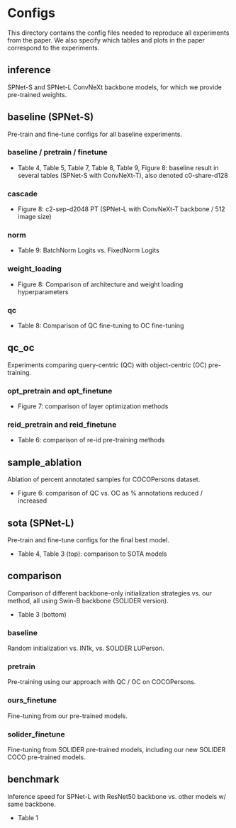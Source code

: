 # Configs

This directory contains the config files needed to reproduce all experiments from the paper. We also specify which tables and plots in the paper correspond to the experiments.

## inference

SPNet-S and SPNet-L ConvNeXt backbone models, for which we provide pre-trained weights.

## baseline (SPNet-S)

Pre-train and fine-tune configs for all baseline experiments.

### baseline / pretrain / finetune
- Table 4, Table 5, Table 7, Table 8, Table 9, Figure 8: baseline result in several tables (SPNet-S with ConvNeXt-T), also denoted c0-share-d128

### cascade
- Figure 8: c2-sep-d2048 PT (SPNet-L with ConvNeXt-T backbone / 512 image size)

### norm
- Table 9: BatchNorm Logits vs. FixedNorm Logits

### weight_loading
- Figure 8: Comparison of architecture and weight loading hyperparameters

### qc
- Table 8: Comparison of QC fine-tuning to OC fine-tuning

## qc_oc

Experiments comparing query-centric (QC) with object-centric (OC) pre-training.

### opt_pretrain and opt_finetune
- Figure 7: comparison of layer optimization methods

### reid_pretrain and reid_finetune
- Table 6: comparison of re-id pre-training methods

## sample_ablation

Ablation of percent annotated samples for COCOPersons dataset.
- Figure 6: comparison of QC vs. OC as % annotations reduced / increased

## sota (SPNet-L)

Pre-train and fine-tune configs for the final best model.
- Table 4, Table 3 (top): comparison to SOTA models

## comparison

Comparison of different backbone-only initialization strategies
vs. our method, all using Swin-B backbone (SOLIDER version).
- Table 3 (bottom)

### baseline

Random initialization vs. IN1k, vs. SOLIDER LUPerson.

### pretrain

Pre-training using our approach with QC / OC on COCOPersons.

### ours_finetune

Fine-tuning from our pre-trained models.

### solider_finetune

Fine-tuning from SOLIDER pre-trained models, including our new SOLIDER COCO pre-trained models.

## benchmark

Inference speed for SPNet-L with ResNet50 backbone vs. other models w/ same backbone.
- Table 1
